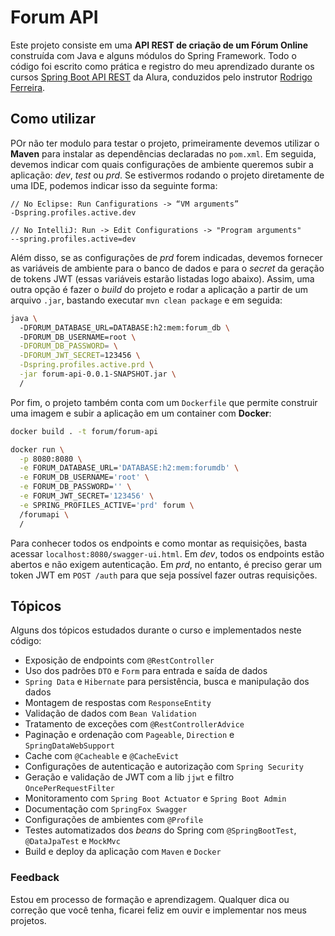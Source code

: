 # Forum API 
Este projeto consiste em uma **API REST de criação de um Fórum Online** construída com Java e alguns módulos do Spring Framework. Todo o código foi escrito como prática e registro do meu aprendizado durante os cursos [Spring Boot API REST](https://cursos.alura.com.br/course/spring-boot-api-rest) da Alura, conduzidos pelo instrutor [Rodrigo Ferreira](https://www.linkedin.com/in/rcaneppele).

## Como utilizar
POr não ter modulo para testar o projeto, primeiramente devemos utilizar o **Maven** para instalar as dependências declaradas no `pom.xml`. Em seguida, devemos indicar com quais configurações de ambiente queremos subir a aplicação: *dev*, *test* ou *prd*. Se estivermos rodando o projeto diretamente de uma IDE, podemos indicar isso da seguinte forma:

```
// No Eclipse: Run Canfigurations -> “VM arguments”
-Dspring.profiles.active.dev

// No IntelliJ: Run -> Edit Configurations -> "Program arguments"
--spring.profiles.active=dev
```

Além disso, se as configurações de *prd* forem indicadas, devemos fornecer as variáveis de ambiente para o banco de dados e para o *secret* da geração de tokens JWT (essas variáveis estarão listadas logo abaixo). Assim, uma outra opção é fazer o *build* do projeto e rodar a aplicação a partir de um arquivo `.jar`, bastando executar `mvn clean package` e em seguida:

```bash
java \  
  -DFORUM_DATABASE_URL=DATABASE:h2:mem:forum_db \ 
  -DFORUM_DB_USERNAME=root \
  -DFORUM_DB_PASSWORD= \
  -DFORUM_JWT_SECRET=123456 \
  -Dspring.profiles.active.prd \
  -jar forum-api-0.0.1-SNAPSHOT.jar \
  /
```

Por fim, o projeto também conta com um `Dockerfile` que permite construir uma imagem e subir a aplicação em um container com **Docker**:

```bash
docker build . -t forum/forum-api

docker run \
  -p 8080:8080 \
  -e FORUM_DATABASE_URL='DATABASE:h2:mem:forumdb' \
  -e FORUM_DB_USERNAME='root' \
  -e FORUM_DB_PASSWORD='' \
  -e FORUM_JWT_SECRET='123456' \
  -e SPRING_PROFILES_ACTIVE='prd' forum \
  /forumapi \
  /
```

Para conhecer todos os endpoints e como montar as requisições, basta acessar `localhost:8080/swagger-ui.html`. Em *dev*, todos os endpoints estão abertos e não exigem autenticação. Em *prd*, no entanto, é preciso gerar um token JWT em `POST /auth` para que seja possível fazer outras requisições.

## Tópicos
Alguns dos tópicos estudados durante o curso e implementados neste código:
- Exposição de endpoints com `@RestController`
- Uso dos padrões `DTO` e `Form` para entrada e saída de dados
- `Spring Data` e `Hibernate` para persistência, busca e manipulação dos dados
- Montagem de respostas com `ResponseEntity`
- Validação de dados com `Bean Validation`
- Tratamento de exceções com `@RestControllerAdvice`
- Paginação e ordenação com `Pageable`, `Direction` e `SpringDataWebSupport`
- Cache com `@Cacheable` e `@CacheEvict`
- Configurações de autenticação e autorização com `Spring Security`
- Geração e validação de JWT com a lib `jjwt` e filtro `OncePerRequestFilter`
- Monitoramento com `Spring Boot Actuator` e `Spring Boot Admin`
- Documentação com `SpringFox Swagger`
- Configurações de ambientes com `@Profile`
- Testes automatizados dos *beans* do Spring com `@SpringBootTest`, `@DataJpaTest` e `MockMvc`
- Build e deploy da aplicação com `Maven` e `Docker`

### Feedback
Estou em processo de formação e aprendizagem. Qualquer dica ou correção que você tenha, ficarei feliz em ouvir e implementar nos meus projetos.
